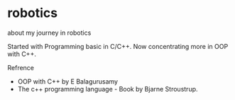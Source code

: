 # robotics
about my journey in robotics

Started with Programming basic in C/C++. Now concentrating more in OOP with C++.

Refrence 
- OOP with C++ by E Balagurusamy
- The c++ programming language - Book by Bjarne Stroustrup.


